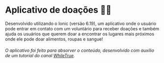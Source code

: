 # Aplicativo de doações  :gift::two_hearts:

Desenvolvido utilizando o Ionic (versão 6.19), um aplicativo onde o usuário pode entrar em contato com um voluntário para receber doações e também ajuda os usuários que querem doar a encontrar os lugares mais próximos onde ele pode doar alimentos, roupas e sangue!

###### O aplicativo foi feito para absorver o conteúdo, desenvolvido com auxílio de um tutorial do canal [WhileTrue](https://www.youtube.com/c/WhileTrue).

